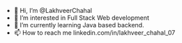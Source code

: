 - 👋 Hi, I’m @LakhveerChahal
- 👀 I’m interested in Full Stack Web development
- 🌱 I’m currently learning Java based backend.
- 📫 How to reach me linkedin.com/in/lakhveer_chahal_07
